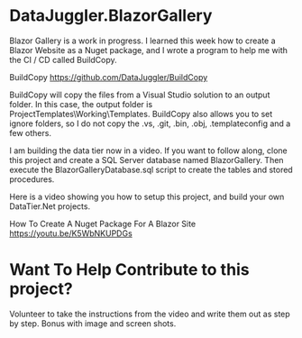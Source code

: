 # DataJuggler.BlazorGallery
Blazor Gallery is a work in progress. I learned this week how to create a Blazor Website as a Nuget package, and I wrote a program to help me with
the CI / CD called BuildCopy.

BuildCopy
https://github.com/DataJuggler/BuildCopy

BuildCopy will copy the files from a Visual Studio solution to an output folder. In this case, the output folder is ProjectTemplates\Working\Templates.
BuildCopy also allows you to set ignore folders, so I do not copy the .vs, .git, .bin, .obj, .templateconfig and a few others. 

I am building the data tier now in a video. If you want to follow along, clone this project and create a SQL Server database named BlazorGallery.
Then execute the BlazorGalleryDatabase.sql script to create the tables and stored procedures.

Here is a video showing you how to setup this project, and build your own DataTier.Net projects.

How To Create A Nuget Package For A Blazor Site<br>
https://youtu.be/K5WbNKUPDGs


# Want To Help Contribute to this project?
Volunteer to take the instructions from the video and write them out as step by step. Bonus with image and screen shots.

